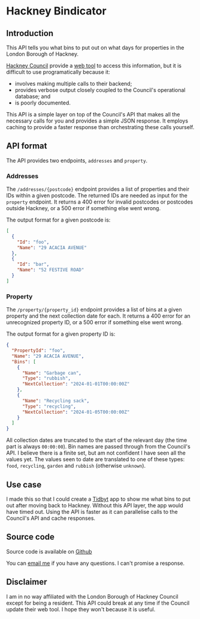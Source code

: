 # Hackney Bindicator

## Introduction

This API tells you what bins to put out on what days for properties in the London Borough of Hackney.

[Hackney Council](http://www.hackney.gov.uk) provide a [web tool](http://hackney-waste-pages.azurewebsites.net) to access this information, but it is difficult to use programatically because it:

- involves making multiple calls to their backend;
- provides verbose output closely coupled to the Council's operational database; and
- is poorly documented.

This API is a simple layer on top of the Council's API that makes all the necessary calls for you and provides a simple JSON response. It employs caching to provide a faster response than orchestrating these calls yourself.

## API format

The API provides two endpoints, `addresses` and `property`.

### Addresses

The `/addresses/{postcode}` endpoint provides a list of properties and their IDs within a given postcode. The returned IDs are needed as input for the `property` endpoint. It returns a 400 error for invalid postcodes or postcodes outside Hackney, or a 500 error if something else went wrong.

The output format for a given postcode is:
```json
[
  {
    "Id": "foo",
    "Name": "29 ACACIA AVENUE"
  },
  {
    "Id": "bar",
    "Name": "52 FESTIVE ROAD"
  }
]
```

### Property

The `/property/{property_id}` endpoint provides a list of bins at a given property and the next collection date for each. It returns a 400 error for an unrecognized property ID, or a 500 error if something else went wrong.

The output format for a given property ID is:
```json
{
  "PropertyId": "foo",
  "Name": "29 ACACIA AVENUE",
  "Bins": [
    {
      "Name": "Garbage can",
      "Type": "rubbish",
      "NextCollection": "2024-01-01T00:00:00Z"
    },
    {
      "Name": "Recycling sack",
      "Type": "recycling",
      "NextCollection": "2024-01-05T00:00:00Z"
    }
  ]
}
```

All collection dates are truncated to the start of the relevant day (the time part is always `00:00:00`). Bin names are passed through from the Council's API. I believe there is a finite set, but am not confident I have seen all the values yet. The values seen to date are translated to one of these types: `food`, `recycling`, `garden` and `rubbish` (otherwise `unknown`).

## Use case

I made this so that I could create a [Tidbyt](http://tidbyt.com) app to show me what bins to put out after moving back to Hackney. Without this API layer, the app would have timed out. Using the API is faster as it can parallelise calls to the Council's API and cache responses.

## Source code

Source code is available on [Github](https://github.com/dinosaursrarr/hackney-bindicator)

You can [email me](mailto:tom+bindicator@chamberlaincurtis.com) if you have any questions. I can't promise a response.

## Disclaimer

I am in no way affiliated with the London Borough of Hackney Council except for being a resident. This API could break at any time if the Council update their web tool. I hope they won't because it is useful.